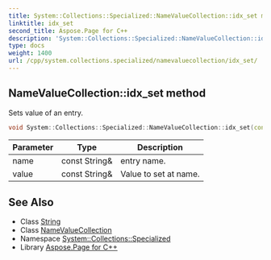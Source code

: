 ```yaml
---
title: System::Collections::Specialized::NameValueCollection::idx_set method
linktitle: idx_set
second_title: Aspose.Page for C++
description: 'System::Collections::Specialized::NameValueCollection::idx_set method. Sets value of an entry in C++.'
type: docs
weight: 1400
url: /cpp/system.collections.specialized/namevaluecollection/idx_set/
---
```

## NameValueCollection::idx_set method


Sets value of an entry.

```cpp
void System::Collections::Specialized::NameValueCollection::idx_set(const String &name, const String &value)
```


| Parameter | Type | Description |
| --- | --- | --- |
| name | const String\& | entry name. |
| value | const String\& | Value to set at name. |

## See Also

* Class [String](../../../system/string/)
* Class [NameValueCollection](../)
* Namespace [System::Collections::Specialized](../../)
* Library [Aspose.Page for C++](../../../)
